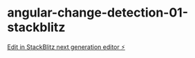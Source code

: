 # angular-change-detection-01-stackblitz

[Edit in StackBlitz next generation editor ⚡️](https://stackblitz.com/~/github.com/igor2000xp/angular-change-detection-01-stackblitz)